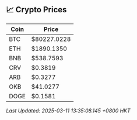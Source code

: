 ## 📈 Crypto Prices

| Coin | Price |
| ---- | ----- |
| BTC | $80227.0228 |
| ETH | $1890.1350 |
| BNB | $538.7593 |
| CRV | $0.3819 |
| ARB | $0.3277 |
| OKB | $41.0277 |
| DOGE | $0.1581 |

_Last Updated: 2025-03-11 13:35:08.145 +0800 HKT_